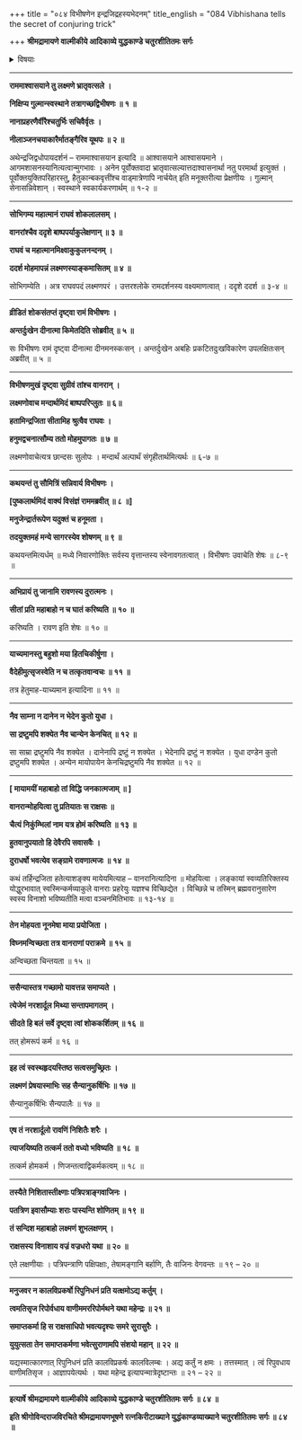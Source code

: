 +++
title = "०८४ विभीषणेन इन्द्रजिद्रहस्यभेदनम्"
title_english = "084 Vibhishana tells the secret of conjuring trick"

+++
**श्रीमद्रामायणे वाल्मीकीये आदिकाव्ये युद्धकाण्डे चतुरशीतितमः सर्गः**


<details><summary>विषयाः</summary>

रामसमीपमुपागतवता लक्ष्मणमुखाद्रामशोककारणमवगतवताचविभीषणेन रामंप्रति इन्द्रजिन्निहतसीतायामायामयत्वोक्त्या समाश्वासनम् ॥ १ ॥ तथेन्द्रजिता निकुंभिलायांहोमारं -भस्य होमसमाप्तौतस्यदुर्जयत्वस्यच निवेदनेन तद्वधाय लक्ष्मणप्रेषणप्रार्थना ॥ २ ॥

</details>


****

**राममाश्वासयाने तु लक्ष्मणे भ्रातृवत्सले ।**

**निक्षिप्य गुल्मान्स्वस्थाने तत्रागच्छद्विभीषणः ॥ १ ॥**

**नानाप्रहरणैर्वीरैश्चतुर्भिः सचिवैर्वृतः ।**

**नीलाञ्जनचयाकारैर्मातङ्गैरिव यूथपः ॥ २ ॥**

अथेन्द्रजिद्वधोपायदर्शनं – राममाश्वासयान इत्यादि ॥ आश्वासयाने आश्वासयमाने । आगमशासनस्यानित्यत्वान्मुगभावः । अनेन पूर्वोक्तवादा भ्रातृवात्सल्यात्तदाश्वासनार्था नतु परमार्था इत्युक्तं । पूर्वोक्तयुक्तिपरिहारस्तु, हैतुकान्बकवृत्तींश्च वाड्मात्रेणापि नार्चयेत् इति मनूक्तरीत्या प्रेक्षणीयः । गुल्मान् सेनासन्निवेशान् । स्वस्थाने स्वकार्यकरणार्थम् ॥ १-२ ॥

****

**सोभिगम्य महात्मानं राघवं शोकलालसम् ।**

**वानरांश्चैव ददृशे बाष्पपर्याकुलेक्षणान् ॥ ३ ॥**

**राघवं च महात्मानमिक्ष्वाकुकुलनन्दनम् ।**

**ददर्श मोहमापन्नं लक्ष्मणस्याङ्कमासितम् ॥ ४ ॥**

सोभिगम्येति । अत्र राघवपदं लक्ष्मणपरं । उत्तरश्लोके रामदर्शनस्य वक्ष्यमाणत्वात् । ददृशे ददर्श ॥ ३-४ ॥

****

**व्रीडितं शोकसंतप्तं दृष्ट्वा रामं विभीषणः ।**

**अन्तर्दुःखेन दीनात्मा किमेतदिति सोब्रवीत् ॥ ५ ॥**

सः विभीषणः रामं दृष्ट्वा दीनात्मा दीनमनस्कःसन् । अन्तर्दुःखेन अबहिः प्रकटितदुःखविकारेण उपलक्षितःसन् अब्रवीत् ॥ ५ ॥

****

**विभीषणमुखं दृष्ट्वा सुग्रीवं तांश्च वानरान् ।**

**लक्ष्मणोवाच मन्दार्थमिदं बाष्पपरिप्लुतः ॥ ६॥**

**हतामिन्द्रजिता सीतामिह श्रुत्वैव राघवः ।**

**हनुमद्वचनात्सौम्य ततो मोहमुपागतः ॥ ७ ॥**

लक्ष्मणोवाचेत्यत्र छान्दसः सुलोपः । मन्दार्थं अल्पार्थं संगृहीतार्थमित्यर्थः ॥ ६-७ ॥

****

**कथयन्तं तु सौमित्रिं सन्निवार्य विभीषणः ।**

**\[पुष्कलार्थमिदं वाक्यं विसंज्ञं राममब्रवीत् ॥ ८ ॥\]**

**मनुजेन्द्रार्तरूपेण यदुक्तं च हनूमता ।**

**तदयुक्तमहं मन्ये सागरस्येव शोषणम् ॥ ९ ॥**

कथयन्तमित्यर्धम् ॥ मध्ये निवारणोक्तिः सर्वस्य वृत्तान्तस्य स्वेनावगतत्वात् । विभीषणः उवाचेति शेषः ॥ ८-९ ॥

****

**अभिप्रायं तु जानामि रावणस्य दुरात्मनः ।**

**सीतां प्रति महाबाहो न च घातं करिष्यति ॥ १० ॥**

करिष्यति । रावण इति शेषः ॥ १० ॥

****

**याच्यमानस्तु बहुशो मया हितचिकीर्षुणा ।**

**वैदेहीमुत्सृजस्वेति न च तत्कृतवान्वचः ॥ ११ ॥**

तत्र हेतुमाह-याच्यमान इत्यादिना ॥ ११ ॥

****

**नैव साम्ना न दानेन न भेदेन कुतो युधा ।**

**सा द्रष्टुमपि शक्येत नैव चान्येन केनचित् ॥ १२ ॥**

सा साम्रा द्रष्टुमपि नैव शक्येत । दानेनापि द्रष्टुं न शक्येत । भेदेनापि द्रष्टुं न शक्येत । युधा दण्डेन कुतो द्रष्टुमपि शक्येत । अन्येन मायोपायेन केनचिद्रष्टुमपि नैव शक्येत ॥ १२ ॥

****

**\[ मायामयीं महाबाहो तां विद्धि जनकात्मजाम् ॥ \]**

**वानरान्मोहयित्वा तु प्रतियातः स राक्षसः ॥**

**चैत्यं निकुंम्भिलां नाम यत्र होमं करिष्यति ॥ १३ ॥**

**हुतवानुपयातो हि देवैरपि सवासवैः ।**

**दुराधर्षो भवत्येव सङ्ग्रामे रावणात्मजः ॥ १४ ॥**

कथं तर्हिन्द्रजिता हतेत्याशङ्क्य मायेयमित्याह – वानरानित्यादिना ॥ मोहयित्वा । लङ्कायां स्वव्यतिरिक्तस्य योद्धुरभावात् स्वस्मिन्कर्मव्याकुले वानराः प्रहरेयुः यज्ञश्च विच्छिद्येत । विच्छिन्ने च तस्मिन् ब्रह्मवरानुसारेण स्वस्य विनाशो भविष्यतीति मत्वा वञ्चनमितिभावः ॥ १३-१४ ॥

****

**तेन मोहयता नूनमेषा माया प्रयोजिता ।**

**विघ्नमन्विच्छता तत्र वानराणां पराक्रमे ॥ १५ ॥**

अन्विच्छता चिन्तयता ॥ १५ ॥

****

**ससैन्यास्तत्र गच्छामो यावत्तन्न समाप्यते ।**

**त्येजेमं नरशार्दूल मिथ्या सन्तापमागतम् ।**

**सीदते हि बलं सर्वे दृष्ट्वा त्वां शोककर्शितम् ॥ १६ ॥**

तत् होमरूपं कर्म ॥ १६ ॥

****

**इह त्वं स्वस्थहृदयस्तिष्ठ सत्वसमुच्छ्रितः ।**

**लक्ष्मणं प्रेषयास्माभिः सह सैन्यानुकर्षिभिः ॥ १७ ॥**

सैन्यानुकर्षिभिः सैन्यपालैः ॥ १७ ॥

****

**एष तं नरशार्दूलो रावणिं निशितैः शरैः ।**

**त्याजयिष्यति तत्कर्म ततो वध्यो भविष्यति ॥ १८ ॥**

तत्कर्म होमकर्म । णिजन्तत्वाद्विकर्मकत्वम् ॥ १८ ॥

****

**तस्यैते निशितास्तीक्ष्णाः पत्रिपत्राङ्गवाजिनः ।**

**पतत्रिण इवासौम्याः शराः पास्यन्ति शोणितम् ॥ १९ ॥**

**तं सन्दिश महाबाहो लक्ष्मणं शुभलक्षणम् ।**

**राक्षसस्य विनाशाय वज्रं वज्रधरो यथा ॥ २० ॥**

एते लक्षणीयाः । पत्रिपन्त्राणि पक्षिपक्षाः, तेषामङ्गानि बर्हाणि, तैः वाजिनः वेगवन्तः ॥ १९ – २० ॥

****

**मनुजवर न कालविप्रकर्षो रिपुनिधनं प्रति यत्क्षमोऽद्य कर्तुम् ।**

**त्वमतिसृज रिपोर्वधाय वाणीममररिपोर्मथने यथा महेन्द्रः ॥ २१ ॥**

**समाप्तकर्मा हि स राक्षसाधिपो भवत्यदृश्यः समरे सुरासुरैः ।**

**युयुत्सता तेन समाप्तकर्मणा भवेत्सुराणामपि संशयो महान् ॥ २२ ॥**

यद्यस्मात्कारणात् रिपुनिधनं प्रति कालविप्रकर्षः कालविलम्बः । अद्य कर्तुं न क्षमः । तत्तस्मात् । त्वं रिपुवधाय वाणीमतिसृज । आज्ञापयेत्यर्थः । यथा महेन्द्र इत्यापन्मात्रेदृष्टान्तः ॥ २१ – २२ ॥

****

**इत्यार्षे श्रीमद्रामायणे वाल्मीकीये आदिकाव्ये युद्धकाण्डे चतुरशीतितमः सर्गः ॥ ८४ ॥**

**इति श्रीगोविन्दराजविरचिते श्रीमद्रामायणभूषणे रत्नकिरीटाख्याने युद्धंकाण्डव्याख्याने चतुरशीतितमः सर्गः ॥ ८४ ॥**

